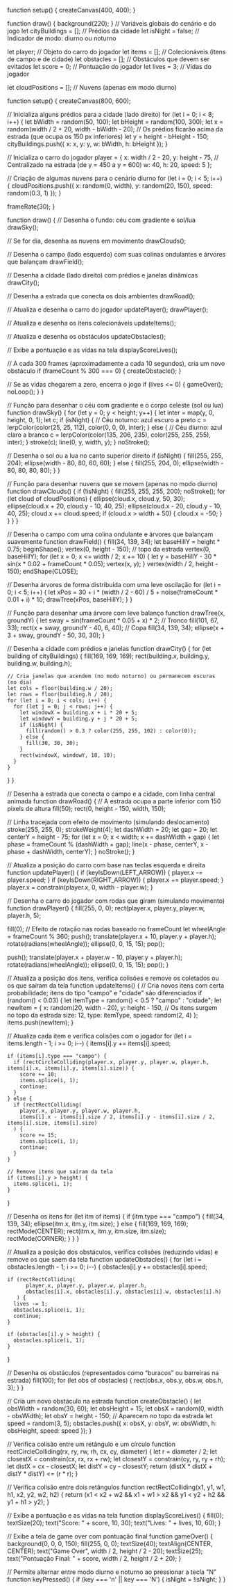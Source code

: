 function setup() {
  createCanvas(400, 400);
}

function draw() {
  background(220);
}
// Variáveis globais do cenário e do jogo
let cityBuildings = []; // Prédios da cidade
let isNight = false;      // Indicador de modo: diurno ou noturno

let player;             // Objeto do carro do jogador
let items = [];         // Colecionáveis (itens de campo e de cidade)
let obstacles = [];     // Obstáculos que devem ser evitados
let score = 0;          // Pontuação do jogador
let lives = 3;          // Vidas do jogador

let cloudPositions = []; // Nuvens (apenas em modo diurno)

function setup() {
  createCanvas(800, 600);
  
  // Inicializa alguns prédios para a cidade (lado direito)
  for (let i = 0; i < 8; i++) {
    let bWidth = random(50, 100);
    let bHeight = random(100, 300);
    let x = random(width / 2 + 20, width - bWidth - 20);
    // Os prédios ficarão acima da estrada (que ocupa os 150 px inferiores)
    let y = height - bHeight - 150; 
    cityBuildings.push({ x: x, y: y, w: bWidth, h: bHeight });
  }
  
  // Inicializa o carro do jogador
  player = {
    x: width / 2 - 20,
    y: height - 75,   // Centralizado na estrada (de y = 450 a y = 600)
    w: 40,
    h: 20,
    speed: 5
  };
  
  // Criação de algumas nuvens para o cenário diurno
  for (let i = 0; i < 5; i++) {
    cloudPositions.push({
      x: random(0, width),
      y: random(20, 150),
      speed: random(0.3, 1)
    });
  }
  
  frameRate(30);
}

function draw() {
  // Desenha o fundo: céu com gradiente e sol/lua
  drawSky();
  
  // Se for dia, desenha as nuvens em movimento
  drawClouds();
  
  // Desenha o campo (lado esquerdo) com suas colinas ondulantes e árvores que balançam
  drawField();
  
  // Desenha a cidade (lado direito) com prédios e janelas dinâmicas
  drawCity();
  
  // Desenha a estrada que conecta os dois ambientes
  drawRoad();
  
  // Atualiza e desenha o carro do jogador
  updatePlayer();
  drawPlayer();
  
  // Atualiza e desenha os itens colecionáveis
  updateItems();
  
  // Atualiza e desenha os obstáculos
  updateObstacles();
  
  // Exibe a pontuação e as vidas na tela
  displayScoreLives();
  
  // A cada 300 frames (aproximadamente a cada 10 segundos), cria um novo obstáculo
  if (frameCount % 300 === 0) {
    createObstacle();
  }
  
  // Se as vidas chegarem a zero, encerra o jogo
  if (lives <= 0) {
    gameOver();
    noLoop();
  }
}

// Função para desenhar o céu com gradiente e o corpo celeste (sol ou lua)
function drawSky() {
  for (let y = 0; y < height; y++) {
    let inter = map(y, 0, height, 0, 1);
    let c;
    if (isNight) {
      // Céu noturno: azul escuro a preto
      c = lerpColor(color(25, 25, 112), color(0, 0, 0), inter);
    } else {
      // Céu diurno: azul claro a branco
      c = lerpColor(color(135, 206, 235), color(255, 255, 255), inter);
    }
    stroke(c);
    line(0, y, width, y);
  }
  noStroke();
  
  // Desenha o sol ou a lua no canto superior direito
  if (isNight) {
    fill(255, 255, 204);
    ellipse(width - 80, 80, 60, 60);
  } else {
    fill(255, 204, 0);
    ellipse(width - 80, 80, 80, 80);
  }
}

// Função para desenhar nuvens que se movem (apenas no modo diurno)
function drawClouds() {
  if (!isNight) {
    fill(255, 255, 255, 200);
    noStroke();
    for (let cloud of cloudPositions) {
      ellipse(cloud.x, cloud.y, 50, 30);
      ellipse(cloud.x + 20, cloud.y - 10, 40, 25);
      ellipse(cloud.x - 20, cloud.y - 10, 40, 25);
      cloud.x += cloud.speed;
      if (cloud.x > width + 50) {
        cloud.x = -50;
      }
    }
  }
}

// Desenha o campo com uma colina ondulante e árvores que balançam suavemente
function drawField() {
  fill(34, 139, 34);
  let baseHillY = height * 0.75;
  beginShape();
    vertex(0, height - 150);  // topo da estrada
    vertex(0, baseHillY);
    for (let x = 0; x <= width / 2; x += 10) {
      let y = baseHillY - 30 * sin(x * 0.02 + frameCount * 0.05);
      vertex(x, y);
    }
    vertex(width / 2, height - 150);
  endShape(CLOSE);
  
  // Desenha árvores de forma distribuída com uma leve oscilação
  for (let i = 0; i < 5; i++) {
    let xPos = 30 + i * (width / 2 - 60) / 5 + noise(frameCount * 0.01 + i) * 10;
    drawTree(xPos, baseHillY);
  }
}

// Função para desenhar uma árvore com leve balanço
function drawTree(x, groundY) {
  let sway = sin(frameCount * 0.05 + x) * 2;
  // Tronco
  fill(101, 67, 33);
  rect(x + sway, groundY - 40, 6, 40);
  // Copa
  fill(34, 139, 34);
  ellipse(x + 3 + sway, groundY - 50, 30, 30);
}

// Desenha a cidade com prédios e janelas
function drawCity() {
  for (let building of cityBuildings) {
    fill(169, 169, 169);
    rect(building.x, building.y, building.w, building.h);
    
    // Cria janelas que acendem (no modo noturno) ou permanecem escuras (no dia)
    let cols = floor(building.w / 20);
    let rows = floor(building.h / 20);
    for (let i = 0; i < cols; i++) {
      for (let j = 0; j < rows; j++) {
        let windowX = building.x + i * 20 + 5;
        let windowY = building.y + j * 20 + 5;
        if (isNight) {
          fill(random() > 0.3 ? color(255, 255, 102) : color(0));
        } else {
          fill(30, 30, 30);
        }
        rect(windowX, windowY, 10, 10);
      }
    }
  }
}

// Desenha a estrada que conecta o campo e a cidade, com linha central animada
function drawRoad() {
  // A estrada ocupa a parte inferior com 150 pixels de altura
  fill(50);
  rect(0, height - 150, width, 150);
  
  // Linha tracejada com efeito de movimento (simulando deslocamento)
  stroke(255, 255, 0);
  strokeWeight(4);
  let dashWidth = 20;
  let gap = 20;
  let centerY = height - 75;
  for (let x = 0; x < width; x += dashWidth + gap) {
    let phase = frameCount % (dashWidth + gap);
    line(x - phase, centerY, x - phase + dashWidth, centerY);
  }
  noStroke();
}

// Atualiza a posição do carro com base nas teclas esquerda e direita
function updatePlayer() {
  if (keyIsDown(LEFT_ARROW)) {
    player.x -= player.speed;
  }
  if (keyIsDown(RIGHT_ARROW)) {
    player.x += player.speed;
  }
  player.x = constrain(player.x, 0, width - player.w);
}

// Desenha o carro do jogador com rodas que giram (simulando movimento)
function drawPlayer() {
  fill(255, 0, 0);
  rect(player.x, player.y, player.w, player.h, 5);
  
  fill(0);
  // Efeito de rotação nas rodas baseado no frameCount
  let wheelAngle = frameCount % 360;
  push();
  translate(player.x + 10, player.y + player.h);
  rotate(radians(wheelAngle));
  ellipse(0, 0, 15, 15);
  pop();
  
  push();
  translate(player.x + player.w - 10, player.y + player.h);
  rotate(radians(wheelAngle));
  ellipse(0, 0, 15, 15);
  pop();
}

// Atualiza a posição dos itens, verifica colisões e remove os coletados ou os que saíram da tela
function updateItems() {
  // Cria novos itens com certa probabilidade; itens do tipo "campo" e "cidade" são diferenciados
  if (random() < 0.03) {
    let itemType = random() < 0.5 ? "campo" : "cidade";
    let newItem = {
      x: random(20, width - 20),
      y: height - 150, // Os itens surgem no topo da estrada
      size: 12,
      type: itemType,
      speed: random(2, 4)
    };
    items.push(newItem);
  }
  
  // Atualiza cada item e verifica colisões com o jogador
  for (let i = items.length - 1; i >= 0; i--) {
    items[i].y += items[i].speed;
    
    if (items[i].type === "campo") {
      if (rectCircleColliding(player.x, player.y, player.w, player.h, items[i].x, items[i].y, items[i].size)) {
        score += 10;
        items.splice(i, 1);
        continue;
      }
    } else {
      if (rectRectColliding(
        player.x, player.y, player.w, player.h,
        items[i].x - items[i].size / 2, items[i].y - items[i].size / 2, items[i].size, items[i].size)
      ) {
        score += 15;
        items.splice(i, 1);
        continue;
      }
    }
    
    // Remove itens que saíram da tela
    if (items[i].y > height) {
      items.splice(i, 1);
    }
  }
  
  // Desenha os itens
  for (let itm of items) {
    if (itm.type === "campo") {
      fill(34, 139, 34);
      ellipse(itm.x, itm.y, itm.size);
    } else {
      fill(169, 169, 169);
      rectMode(CENTER);
      rect(itm.x, itm.y, itm.size, itm.size);
      rectMode(CORNER);
    }
  }
}

// Atualiza a posição dos obstáculos, verifica colisões (reduzindo vidas) e remove os que saem da tela
function updateObstacles() {
  for (let i = obstacles.length - 1; i >= 0; i--) {
    obstacles[i].y += obstacles[i].speed;
    
    if (rectRectColliding(
          player.x, player.y, player.w, player.h,
          obstacles[i].x, obstacles[i].y, obstacles[i].w, obstacles[i].h)
       ) {
      lives -= 1;
      obstacles.splice(i, 1);
      continue;
    }
    
    if (obstacles[i].y > height) {
      obstacles.splice(i, 1);
    }
  }
  
  // Desenha os obstáculos (representados como “buracos” ou barreiras na estrada)
  fill(100);
  for (let obs of obstacles) {
    rect(obs.x, obs.y, obs.w, obs.h, 3);
  }
}

// Cria um novo obstáculo na estrada
function createObstacle() {
  let obsWidth = random(30, 60);
  let obsHeight = 15;
  let obsX = random(0, width - obsWidth);
  let obsY = height - 150; // Aparecem no topo da estrada
  let speed = random(3, 5);
  obstacles.push({ x: obsX, y: obsY, w: obsWidth, h: obsHeight, speed: speed });
}

// Verifica colisão entre um retângulo e um círculo
function rectCircleColliding(rx, ry, rw, rh, cx, cy, diameter) {
  let r = diameter / 2;
  let closestX = constrain(cx, rx, rx + rw);
  let closestY = constrain(cy, ry, ry + rh);
  let distX = cx - closestX;
  let distY = cy - closestY;
  return (distX * distX + distY * distY) <= (r * r);
}

// Verifica colisão entre dois retângulos
function rectRectColliding(x1, y1, w1, h1, x2, y2, w2, h2) {
  return (x1 < x2 + w2 &&
          x1 + w1 > x2 &&
          y1 < y2 + h2 &&
          y1 + h1 > y2);
}

// Exibe a pontuação e as vidas na tela
function displayScoreLives() {
  fill(0);
  textSize(20);
  text("Score: " + score, 10, 30);
  text("Lives: " + lives, 10, 60);
}

// Exibe a tela de game over com pontuação final
function gameOver() {
  background(0, 0, 0, 150);
  fill(255, 0, 0);
  textSize(40);
  textAlign(CENTER, CENTER);
  text("Game Over", width / 2, height / 2 - 20);
  textSize(25);
  text("Pontuação Final: " + score, width / 2, height / 2 + 20);
}

// Permite alternar entre modo diurno e noturno ao pressionar a tecla "N"
function keyPressed() {
  if (key === 'n' || key === 'N') {
    isNight = !isNight;
  }
}
